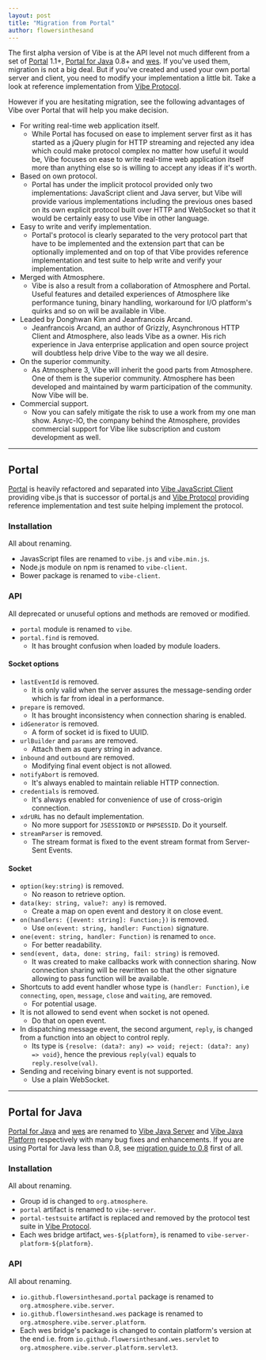 ```yaml
---
layout: post
title: "Migration from Portal"
author: flowersinthesand
---
```


The first alpha version of Vibe is at the API level not much different from a set of [Portal](http://flowersinthesand.github.io/portal/) 1.1+, [Portal for Java](http://flowersinthesand.github.io/portal-java/) 0.8+ and [wes](http://flowersinthesand.github.io/wes/). If you've used them, migration is not a big deal. But if you've created and used your own portal server and client, you need to modify your implementation a little bit. Take a look at reference implementation from [Vibe Protocol](http://atmosphere.github.io/vibe/projects/vibe-protocol/).

However if you are hesitating migration, see the following advantages of Vibe over Portal that will help you make decision.

* For writing real-time web application itself.
    * While Portal has focused on ease to implement server first as it has started as a jQuery plugin for HTTP streaming and rejected any idea which could make protocol complex no matter how useful it would be, Vibe focuses on ease to write real-time web application itself more than anything else so is willing to accept any ideas if it's worth.
* Based on own protocol.
    * Portal has under the implicit protocol provided only two implementations: JavaScript client and Java server, but Vibe will provide various implementations including the previous ones based on its own explicit protocol built over HTTP and WebSocket so that it would be certainly easy to use Vibe in other language.
* Easy to write and verify implementation.
    * Portal's protocol is clearly separated to the very protocol part that have to be implemented and the extension part that can be optionally implemented and on top of that Vibe provides reference implementation and test suite to help write and verify your implementation.
* Merged with Atmosphere.
    *  Vibe is also a result from a collaboration of Atmosphere and Portal. Useful features and detailed experiences of Atmosphere like performance tuning, binary handling, workaround for I/O platform's quirks and so on will be available in Vibe.
* Leaded by Donghwan Kim and Jeanfrancois Arcand.
    * Jeanfrancois Arcand, an author of Grizzly, Asynchronous HTTP Client and Atmosphere, also leads Vibe as a owner. His rich experience in Java enterprise application and open source project will doubtless help drive Vibe to the way we all desire.
* On the superior community.
    * As Atmosphere 3, Vibe will inherit the good parts from Atmosphere. One of them is the superior community. Atmosphere has been developed and maintained by warm participation of the community. Now Vibe will be.
* Commercial support.
    * Now you can safely mitigate the risk to use a work from my one man show. Asnyc-IO, the company behind the Atmosphere, provides commercial support for Vibe like subscription and custom development as well.

---

## Portal
[Portal](http://flowersinthesand.github.io/portal/) is heavily refactored and separated into [Vibe JavaScript Client](http://atmosphere.github.io/vibe/projects/vibe-javascript-client/) providing vibe.js that is successor of portal.js and [Vibe Protocol](http://atmosphere.github.io/vibe/projects/vibe-protocol/) providing reference implementation and test suite helping implement the protocol.

### Installation
All about renaming.

* JavasScript files are renamed to `vibe.js` and `vibe.min.js`.
* Node.js module on npm is renamed to `vibe-client`.
* Bower package is renamed to `vibe-client`.

### API
All deprecated or unuseful options and methods are removed or modified.

* `portal` module is renamed to `vibe`.
* `portal.find` is removed.
    * It has brought confusion when loaded by module loaders.

#### Socket options
* `lastEventId` is removed.
    * It is only valid when the server assures the message-sending order which is far from ideal in a performance.
* `prepare` is removed.
    * It has brought inconsistency when connection sharing is enabled.
* `idGenerator` is removed.
    * A form of socket id is fixed to UUID.
* `urlBuilder` and `params` are removed.
    * Attach them as query string in advance.
* `inbound` and `outbound` are removed.
    * Modifying final event object is not allowed.
* `notifyAbort` is removed.
    * It's always enabled to maintain reliable HTTP connection.
* `credentials` is removed.
    * It's always enabled for convenience of use of cross-origin connection.
* `xdrURL` has no default implementation.
    * No more support for `JSESSIONID` or `PHPSESSID`. Do it yourself.
* `streamParser` is removed.
    * The stream format is fixed to the event stream format from Server-Sent Events.

#### Socket
* `option(key:string)` is removed.
    * No reason to retrieve option.
* `data(key: string, value?: any)` is removed.
    * Create a map on open event and destory it on close event.
* `on(handlers: {[event: string]: Function;})` is removed.
    * Use `on(event: string, handler: Function)` signature.
* `one(event: string, handler: Function)` is renamed to `once`.
    * For better readability.
* `send(event, data, done: string, fail: string)` is removed.
    * It was created to make callbacks work with connection sharing. Now connection sharing will be rewritten so that the other signature allowing to pass function will be available.
* Shortcuts to add event handler whose type is `(handler: Function)`, i.e `connecting`, `open`, `message`, `close` and `waiting`, are removed.
    * For potential usage.
* It is not allowed to send event when socket is not opened.
    * Do that on open event.
* In dispatching message event, the second argument, `reply`, is changed from a function into an object to control reply.
    * Its type is `{resolve: (data?: any) => void; reject: (data?: any) => void}`, hence the previous `reply(val)` equals to `reply.resolve(val)`.
* Sending and receiving binary event is not supported.
    * Use a plain WebSocket.

---

## Portal for Java
[Portal for Java](http://flowersinthesand.github.io/portal-java/) and [wes](http://flowersinthesand.github.io/wes/) are renamed to [Vibe Java Server](http://atmosphere.github.io/vibe/projects/vibe-java-server/) and [Vibe Java Platform](http://atmosphere.github.io/vibe/projects/vibe-java-platform/) respectively with many bug fixes and enhancements. If you are using Portal for Java less than 0.8, see [migration guide to 0.8](http://flowersinthesand.github.io/portal/news/2014/01/12/portal-for-java-0-8-0-released/) first of all.

### Installation
All about renaming.

* Group id is changed to `org.atmosphere`.
* `portal` artifact is renamed to `vibe-server`.
* `portal-testsuite` artifact is replaced and removed by the protocol test suite in [Vibe Protocol](http://atmosphere.github.io/vibe/projects/vibe-protocol/).
* Each wes bridge artifact, `wes-${platform}`, is renamed to `vibe-server-platform-${platform}`.

### API
All about renaming.

* `io.github.flowersinthesand.portal` package is renamed to `org.atmosphere.vibe.server`.
* `io.github.flowersinthesand.wes` package is renamed to `org.atmosphere.vibe.server.platform`.
* Each wes bridge's package is changed to contain platform's version at the end i.e. from `io.github.flowersinthesand.wes.servlet` to `org.atmosphere.vibe.server.platform.servlet3`.